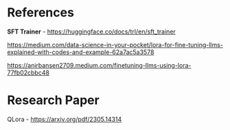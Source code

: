 # References

**SFT Trainer** - https://huggingface.co/docs/trl/en/sft_trainer

https://medium.com/data-science-in-your-pocket/lora-for-fine-tuning-llms-explained-with-codes-and-example-62a7ac5a3578

https://anirbansen2709.medium.com/finetuning-llms-using-lora-77fb02cbbc48


# Research Paper

QLora - https://arxiv.org/pdf/2305.14314
